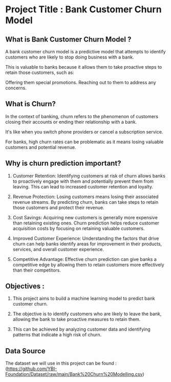 # Project Title : Bank Customer Churn Model

## What is Bank Customer Churn Model ?
A bank customer churn model is a predictive model that attempts to identify customers who are likely to stop doing business with a bank.

This is valuable to banks because it allows them to take proactive steps to retain those customers, such as:

Offering them special promotions. Reaching out to them to address any concerns.

## What is Churn?
In the context of banking, churn refers to the phenomenon of customers closing their accounts or ending their relationship with a bank.

It's like when you switch phone providers or cancel a subscription service.

For banks, high churn rates can be problematic as it means losing valuable customers and potential revenue.

## Why is churn prediction important?

1) Customer Retention: Identifying customers at risk of churn allows banks to proactively engage with them and potentially prevent them from leaving. This can lead to increased customer retention and loyalty.

2) Revenue Protection: Losing customers means losing their associated revenue streams. By predicting churn, banks can take steps to retain those customers and protect their revenue.

3) Cost Savings: Acquiring new customers is generally more expensive than retaining existing ones. Churn prediction helps reduce customer acquisition costs by focusing on retaining valuable customers.

4) Improved Customer Experience: Understanding the factors that drive churn can help banks identify areas for improvement in their products, services, and overall customer experience.

5) Competitive Advantage: Effective churn prediction can give banks a competitive edge by allowing them to retain customers more effectively than their competitors.

## Objectives :
1) This project aims to build a machine learning model to predict bank customer churn.

2) The objective is to identify customers who are likely to leave the bank, allowing the bank to take proactive measures to retain them.

3) This can be achieved by analyzing customer data and identifying patterns that indicate a high risk of churn.

## Data Source
The dataset we will use in this project can be found : (https://github.com/YBI-Foundation/Dataset/raw/main/Bank%20Churn%20Modelling.csv)

